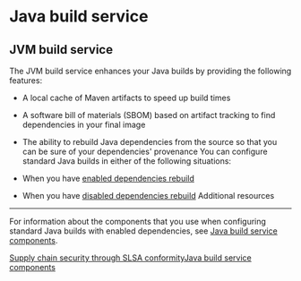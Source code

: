 Java build service
==================

JVM build service
-----------------

The JVM build service enhances your Java builds by providing the following features:

* A local cache of Maven artifacts to speed up build times
* A software bill of materials (SBOM) based on artifact tracking to find dependencies in your final image
* The ability to rebuild Java dependencies from the source so that you can be sure of your dependencies' provenance
You can configure standard Java builds in either of the following situations:

* When you have [enabled dependencies rebuild](../../../how-to-guides/Secure-your-supply-chain/proc_java_dependencies/#_configuring_java_builds_with_enabled_dependencies_rebuild)
* When you have [disabled dependencies rebuild](../../../how-to-guides/Secure-your-supply-chain/proc_java_dependencies/#_configuring_java_builds_with_disabled_dependencies_rebuild)
Additional resources
--------------------

For information about the components that you use when configuring standard Java builds with enabled dependencies, see [Java build service components](../java-build-service-components/).

[Supply chain security through SLSA conformity](../../slsa/con_slsa-conformity/)[Java build service components](../java-build-service-components/)